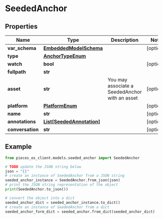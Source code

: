 # SeededAnchor


## Properties

Name | Type | Description | Notes
------------ | ------------- | ------------- | -------------
**var_schema** | [**EmbeddedModelSchema**](EmbeddedModelSchema) |  | [optional] 
**type** | [**AnchorTypeEnum**](AnchorTypeEnum) |  | 
**watch** | **bool** |  | [optional] 
**fullpath** | **str** |  | 
**asset** | **str** | You may associate a SeededAnchor with an asset | [optional] 
**platform** | [**PlatformEnum**](PlatformEnum) |  | [optional] 
**name** | **str** |  | [optional] 
**annotations** | [**List[SeededAnnotation]**](SeededAnnotation) |  | [optional] 
**conversation** | **str** |  | [optional] 

## Example

```python
from pieces_os_client.models.seeded_anchor import SeededAnchor

# TODO update the JSON string below
json = "{}"
# create an instance of SeededAnchor from a JSON string
seeded_anchor_instance = SeededAnchor.from_json(json)
# print the JSON string representation of the object
print(SeededAnchor.to_json())

# convert the object into a dict
seeded_anchor_dict = seeded_anchor_instance.to_dict()
# create an instance of SeededAnchor from a dict
seeded_anchor_form_dict = seeded_anchor.from_dict(seeded_anchor_dict)
```



